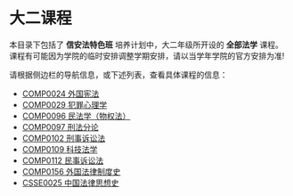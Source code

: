# 大二课程

本目录下包括了 **信安法特色班** 培养计划中，大二年级所开设的 **全部法学** 课程。课程有可能因为学院的临时安排调整学期安排，请以当学年学院的官方安排为准!

请根据侧边栏的导航信息，或下述列表，查看具体课程的信息：

- [COMP0024 外国宪法](/courses_law/grade-2/COMP0024)
- [COMP0029 犯罪心理学](/courses_law/grade-2/COMP0029)
- [COMP0096 民法学（物权法）](/courses_law/grade-2/COMP0096)
- [COMP0097 刑法分论](/courses_law/grade-2/COMP0097)
- [COMP0102 刑事诉讼法](/courses_law/grade-2/COMP0102)
- [COMP0109 科技法学](/courses_law/grade-2/COMP0109)
- [COMP0112 民事诉讼法](/courses_law/grade-2/COMP0112)
- [COMP0156 外国法律制度史](/courses_law/grade-2/COMP0156)
- [CSSE0025 中国法律思想史](/courses_law/grade-2/CSSE0025)